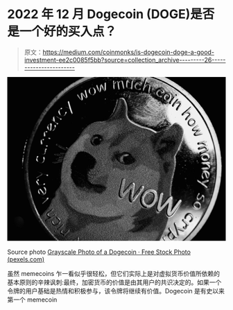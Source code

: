 # 2022 年 12 月 Dogecoin (DOGE)是否是一个好的买入点？

> 原文：<https://medium.com/coinmonks/is-dogecoin-doge-a-good-investment-ee2c0085f5bb?source=collection_archive---------26----------------------->

![](img/92cad3d80b4f815abb913fa7687dae3b.png)

Source photo [Grayscale Photo of a Dogecoin · Free Stock Photo (pexels.com)](https://www.pexels.com/photo/grayscale-photo-of-a-dogecoin-7767501/)

虽然 memecoins 乍一看似乎很轻松，但它们实际上是对虚拟货币价值所依赖的基本原则的辛辣讽刺:最终，加密货币的价值是由其用户的共识决定的。如果一个令牌的用户基础是热情和积极参与，该令牌将继续有价值。Dogecoin 是有史以来第一个 memecoin